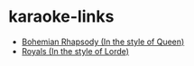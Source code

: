 # karaoke-links

* [Bohemian Rhapsody (In the style of Queen)](https://www.youtube.com/watch?v=x5cBBXXFAPQ)
* [Royals (In the style of Lorde)](https://www.youtube.com/watch?v=-_Dw37LPeAA)
